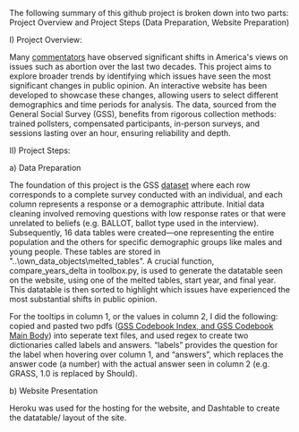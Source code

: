 The following summary of this github project is broken down into two parts: Project Overview and Project Steps (Data Preparation, Website Preparation)

I) Project Overview:

Many [commentators](url) have observed significant shifts in America's views on issues such as abortion over the last two decades. This project aims to explore broader trends by identifying which issues have seen the most significant changes in public opinion. An interactive website has been developed to showcase these changes, allowing users to select different demographics and time periods for analysis. The data, sourced from the General Social Survey (GSS), benefits from rigorous collection methods: trained pollsters, compensated participants, in-person surveys, and sessions lasting over an hour, ensuring reliability and depth.

II) Project Steps:

a) Data Preparation

The foundation of this project is the GSS [dataset](url) where each row corresponds to a complete survey conducted with an individual, and each column represents a response or a demographic attribute. Initial data cleaning involved removing questions with low response rates or that were unrelated to beliefs (e.g. BALLOT, ballot type used in the interview). Subsequently, 16 data tables were created—one representing the entire population and the others for specific demographic groups like males and young people. These tables are stored in "..\own_data_objects\melted_tables". A crucial function, compare_years_delta in toolbox.py, is used to generate the datatable seen on the website, using one of the melted tables, start year, and final year. This datatable is then sorted to highlight which issues have experienced the most substantial shifts in public opinion.

For the tooltips in column 1, or the values in column 2, I did the following: copied and pasted two pdfs ([GSS Codebook Index, and GSS Codebook Main Body](url)) into seperate text files, and used regex to create two dictionaries called labels and answers. “labels” provides the question for the label when hovering over column 1, and “answers”, which replaces the answer code (a number) with the actual answer seen in column 2 (e.g. GRASS, 1.0 is replaced by Should).

b) Website Presentation

Heroku was used for the hosting for the website, and Dashtable to create the datatable/ layout of the site. 
